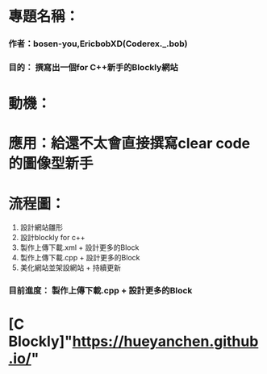 # 專題名稱：
### 作者：bosen-you,EricbobXD(Coderex._.bob)
### 目的： 撰寫出一個for C++新手的Blockly網站

# 動機：

# 應用：給還不太會直接撰寫clear code的圖像型新手

# 流程圖：
1. 設計網站雛形
2. 設計blockly for c++
3. 製作上傳下載.xml + 設計更多的Block
4. 製作上傳下載.cpp + 設計更多的Block
5. 美化網站並架設網站 + 持續更新
### 目前進度： 製作上傳下載.cpp + 設計更多的Block

# [C Blockly]"https://hueyanchen.github.io/"
